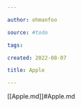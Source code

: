 ```yaml
---

author: ohmanfoo

source: #todo

tags: 

created: 2022-08-07

title: Apple

---
```

[[Apple.md]]#Apple.md